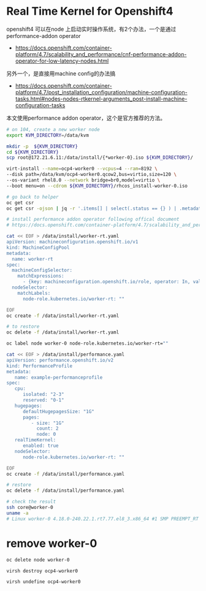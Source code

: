 # Real Time Kernel for Openshift4

openshift4 可以在node 上启动实时操作系统，有2个办法，一个是通过performance-addon operator
- https://docs.openshift.com/container-platform/4.7/scalability_and_performance/cnf-performance-addon-operator-for-low-latency-nodes.html

另外一个，是直接用machine config的办法搞
- https://docs.openshift.com/container-platform/4.7/post_installation_configuration/machine-configuration-tasks.html#nodes-nodes-rtkernel-arguments_post-install-machine-configuration-tasks

本文使用performance addon operator，这个是官方推荐的方法。

```bash
# on 104, create a new worker node
export KVM_DIRECTORY=/data/kvm

mkdir -p  ${KVM_DIRECTORY}
cd ${KVM_DIRECTORY}
scp root@172.21.6.11:/data/install/{*worker-0}.iso ${KVM_DIRECTORY}/

virt-install --name=ocp4-worker0 --vcpus=4 --ram=8192 \
--disk path=/data/kvm/ocp4-worker0.qcow2,bus=virtio,size=120 \
--os-variant rhel8.0 --network bridge=br0,model=virtio \
--boot menu=on --cdrom ${KVM_DIRECTORY}/rhcos_install-worker-0.iso 

# go back to helper
oc get csr
oc get csr -ojson | jq -r '.items[] | select(.status == {} ) | .metadata.name' | xargs oc adm certificate approve

# install performance addon operator following offical document
# https://docs.openshift.com/container-platform/4.7/scalability_and_performance/cnf-performance-addon-operator-for-low-latency-nodes.html

cat << EOF > /data/install/worker-rt.yaml
apiVersion: machineconfiguration.openshift.io/v1
kind: MachineConfigPool
metadata:
  name: worker-rt
spec:
  machineConfigSelector:
    matchExpressions:
      - {key: machineconfiguration.openshift.io/role, operator: In, values: [worker,worker-rt]}
  nodeSelector:
    matchLabels:
      node-role.kubernetes.io/worker-rt: ""

EOF
oc create -f /data/install/worker-rt.yaml

# to restore
oc delete -f /data/install/worker-rt.yaml

oc label node worker-0 node-role.kubernetes.io/worker-rt=""

cat << EOF > /data/install/performance.yaml
apiVersion: performance.openshift.io/v2
kind: PerformanceProfile
metadata:
   name: example-performanceprofile
spec:
   cpu:
      isolated: "2-3"
      reserved: "0-1"
   hugepages:
      defaultHugepagesSize: "1G"
      pages:
         - size: "1G"
           count: 2
           node: 0
   realTimeKernel:
      enabled: true
   nodeSelector:
      node-role.kubernetes.io/worker-rt: ""

EOF
oc create -f /data/install/performance.yaml

# restore
oc delete -f /data/install/performance.yaml

# check the result
ssh core@worker-0
uname -a
# Linux worker-0 4.18.0-240.22.1.rt7.77.el8_3.x86_64 #1 SMP PREEMPT_RT Fri Mar 26 18:44:48 EDT 2021 x86_64 x86_64 x86_64 GNU/Linux

```

# remove worker-0
```bash
oc delete node worker-0

virsh destroy ocp4-worker0 

virsh undefine ocp4-worker0 

```
